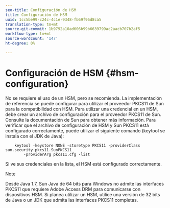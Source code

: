 ```yaml
---
seo-title: Configuración de HSM
title: Configuración de HSM
uuid: 1cc5be99-c24c-4c1e-9348-fb69f96d8ca5
translation-type: tm+mt
source-git-commit: 1b9792a10ad606b99b6639799ac2aacb707b2af5
workflow-type: tm+mt
source-wordcount: '147'
ht-degree: 0%

---
```



# Configuración de HSM {#hsm-configuration}

No se requiere el uso de un HSM, pero se recomienda. La implementación de referencia se puede configurar para utilizar el proveedor PKCS11 de Sun para la compatibilidad con HSM. Para utilizar una credencial en un HSM, debe crear un archivo de configuración para el proveedor PKCS11 de Sun. Consulte la documentación de Sun para obtener más información. Para verificar que el archivo de configuración de HSM y Sun PKCS11 está configurado correctamente, puede utilizar el siguiente comando (keytool se instala con el JDK de Java):

```
    keytool -keystore NONE -storetype PKCS11 -providerClass sun.security.pkcs11.SunPKCS11 
        -providerArg pkcs11.cfg -list
```

Si ve sus credenciales en la lista, el HSM está configurado correctamente.

>[!NOTE]
>
>Desde Java 1.7, Sun Java de 64 bits para Windows no admite las interfaces PKCS11 que requiere Adobe Access DRM para comunicarse con dispositivos HSM. Si planea utilizar un HSM, utilice una versión de 32 bits de Java o un JDK que admita las interfaces PKCS11 completas.


